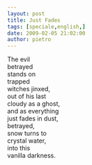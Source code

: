 ```yaml
---
layout: post
title: Just Fades
tags: [speciale,english,]
date: 2009-02-05 21:02:00
author: pietro
---
```

The evil<br/>betrayed<br/>stands on<br/>trapped<br/>witches jinxed,<br/>out of his last<br/>cloudy as a ghost,<br/>and as everything<br/>just fades in dust,<br/>betrayed,<br/>snow turns to<br/>crystal water,<br/>into this<br/>vanilla darkness.
